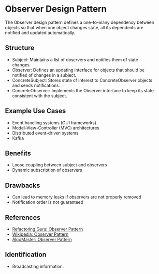 # Observer Design Pattern

The Observer design pattern defines a one-to-many dependency between objects so that when one object changes state, all its dependents are notified and updated automatically.

## Structure

- Subject: Maintains a list of observers and notifies them of state changes.
- Observer: Defines an updating interface for objects that should be notified of changes in a subject.
- ConcreteSubject: Stores state of interest to ConcreteObserver objects and sends notifications.
- ConcreteObserver: Implements the Observer interface to keep its state consistent with the subject.

## Example Use Cases

- Event handling systems (GUI frameworks)
- Model-View-Controller (MVC) architectures
- Distributed event-driven systems
- Kafka

## Benefits

- Loose coupling between subject and observers
- Dynamic subscription of observers

## Drawbacks

- Can lead to memory leaks if observers are not properly removed
- Notification order is not guaranteed

## References

- [Refactoring Guru: Observer Pattern](https://refactoring.guru/design-patterns/observer)
- [Wikipedia: Observer Pattern](https://en.wikipedia.org/wiki/Observer_pattern)
- [AlgoMaster: Observer Pattern](https://blog.algomaster.io/p/bc60ce42-3f17-486f-aa36-4bd5264837e8)

## Identification
- Broadcasting information.

